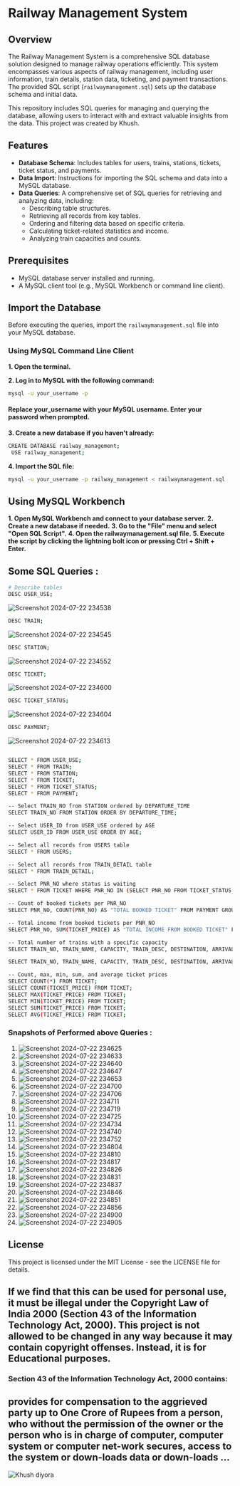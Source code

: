 # Railway Management System

## Overview

The Railway Management System is a comprehensive SQL database solution designed to manage railway operations efficiently. This system encompasses various aspects of railway management, including user information, train details, station data, ticketing, and payment transactions. The provided SQL script (`railwaymanagement.sql`) sets up the database schema and initial data. 

This repository includes SQL queries for managing and querying the database, allowing users to interact with and extract valuable insights from the data. This project was created by Khush.

## Features

- **Database Schema**: Includes tables for users, trains, stations, tickets, ticket status, and payments.
- **Data Import**: Instructions for importing the SQL schema and data into a MySQL database.
- **Data Queries**: A comprehensive set of SQL queries for retrieving and analyzing data, including:
  - Describing table structures.
  - Retrieving all records from key tables.
  - Ordering and filtering data based on specific criteria.
  - Calculating ticket-related statistics and income.
  - Analyzing train capacities and counts.

## Prerequisites

- MySQL database server installed and running.
- A MySQL client tool (e.g., MySQL Workbench or command line client).

## Import the Database

Before executing the queries, import the `railwaymanagement.sql` file into your MySQL database.

### Using MySQL Command Line Client


**1. Open the terminal.**

**2. Log in to MySQL with the following command:**
   ```bash
   mysql -u your_username -p
   ```
#### Replace your_username with your MySQL username. Enter your password when prompted.

**3. Create a new database if you haven't already:**
   ```bash
   CREATE DATABASE railway_management;
    USE railway_management;
   ```

**4. Import the SQL file:**
  ```bash
mysql -u your_username -p railway_management < railwaymanagement.sql
```

## Using MySQL Workbench

**1. Open MySQL Workbench and connect to your database server.**
**2. Create a new database if needed.**
**3. Go to the "File" menu and select "Open SQL Script".**
**4. Open the railwaymanagement.sql file.**
**5. Execute the script by clicking the lightning bolt icon or pressing Ctrl + Shift + Enter.**


## Some SQL Queries :

```bash
# Describe tables
DESC USER_USE;
```
![Screenshot 2024-07-22 234538](https://github.com/user-attachments/assets/edb60076-1341-4cb5-801d-b6b880ac3c94)

```bash
DESC TRAIN;
```
![Screenshot 2024-07-22 234545](https://github.com/user-attachments/assets/cd31bba3-847a-4e0f-8a88-9441369999ad)

```bash
DESC STATION;
```
![Screenshot 2024-07-22 234552](https://github.com/user-attachments/assets/a647b2d3-8048-4f52-a69b-4757dee04be9)


```bash
DESC TICKET;
```
![Screenshot 2024-07-22 234600](https://github.com/user-attachments/assets/ec0c6f73-019c-44cf-ae63-09604e17d2e7)


```bash
DESC TICKET_STATUS;
```
![Screenshot 2024-07-22 234604](https://github.com/user-attachments/assets/68a80e99-2085-4d55-992c-d2c78333312e)


```bash
DESC PAYMENT;
```
![Screenshot 2024-07-22 234613](https://github.com/user-attachments/assets/9b820dbf-0260-46df-a01a-54f606402212)


```bash

SELECT * FROM USER_USE;
SELECT * FROM TRAIN;
SELECT * FROM STATION;
SELECT * FROM TICKET;
SELECT * FROM TICKET_STATUS;
SELECT * FROM PAYMENT;
```

```bash
-- Select TRAIN_NO from STATION ordered by DEPARTURE_TIME
SELECT TRAIN_NO FROM STATION ORDER BY DEPARTURE_TIME;

-- Select USER_ID from USER_USE ordered by AGE
SELECT USER_ID FROM USER_USE ORDER BY AGE;

-- Select all records from USERS table
SELECT * FROM USERS;

-- Select all records from TRAIN_DETAIL table
SELECT * FROM TRAIN_DETAIL;
```

```bash
-- Select PNR_NO where status is waiting
SELECT * FROM TICKET WHERE PNR_NO IN (SELECT PNR_NO FROM TICKET_STATUS WHERE WAITING = 'Y');
```

```bash
-- Count of booked tickets per PNR_NO
SELECT PNR_NO, COUNT(PNR_NO) AS "TOTAL BOOKED TICKET" FROM PAYMENT GROUP BY PNR_NO;
```

```bash
-- Total income from booked tickets per PNR_NO
SELECT PNR_NO, SUM(TICKET_PRICE) AS "TOTAL INCOME FROM BOOKED TICKET" FROM TICKET GROUP BY PNR_NO;
```

```bash
-- Total number of trains with a specific capacity
SELECT TRAIN_NO, TRAIN_NAME, CAPACITY, TRAIN_DESC, DESTINATION, ARRIVAL_TIME, COUNT(TRAIN_NO) AS "TOTAL TRAIN" FROM TRAIN GROUP BY TRAIN_NO, TRAIN_NAME, CAPACITY, TRAIN_DESC, DESTINATION, ARRIVAL_TIME HAVING CAPACITY='1008';
```

```bash
SELECT TRAIN_NO, TRAIN_NAME, CAPACITY, TRAIN_DESC, DESTINATION, ARRIVAL_TIME, COUNT(TRAIN_NO) AS "TOTAL TRAIN" FROM TRAIN GROUP BY TRAIN_NO, TRAIN_NAME, CAPACITY, TRAIN_DESC, DESTINATION, ARRIVAL_TIME HAVING CAPACITY='1408';
```

```bash
-- Count, max, min, sum, and average ticket prices
SELECT COUNT(*) FROM TICKET;
SELECT COUNT(TICKET_PRICE) FROM TICKET;
SELECT MAX(TICKET_PRICE) FROM TICKET;
SELECT MIN(TICKET_PRICE) FROM TICKET;
SELECT SUM(TICKET_PRICE) FROM TICKET;
SELECT AVG(TICKET_PRICE) FROM TICKET;
```


### Snapshots of Performed above Queries :

1. ![Screenshot 2024-07-22 234625](https://github.com/user-attachments/assets/f40b942b-0256-4177-88d3-366f3245f007)
2. ![Screenshot 2024-07-22 234633](https://github.com/user-attachments/assets/29201350-34aa-43de-b91c-9024cab4e149)
3. ![Screenshot 2024-07-22 234640](https://github.com/user-attachments/assets/73258d23-9fac-4f16-adbf-a0661e46edf8)
4. ![Screenshot 2024-07-22 234647](https://github.com/user-attachments/assets/fbae15a1-34db-4eaa-860f-35968ae56f99)
5. ![Screenshot 2024-07-22 234653](https://github.com/user-attachments/assets/6ce17a1b-ca9a-4ef0-bd91-bb73ccb98307)
6. ![Screenshot 2024-07-22 234700](https://github.com/user-attachments/assets/6cc4d523-f233-46e4-a4d1-6713a148e406)
7. ![Screenshot 2024-07-22 234706](https://github.com/user-attachments/assets/e526b99c-9ed7-4b23-a526-f4f01f655a5a)
8. ![Screenshot 2024-07-22 234711](https://github.com/user-attachments/assets/907ea421-a552-4fef-814b-fee8c65e0b4d)
9. ![Screenshot 2024-07-22 234719](https://github.com/user-attachments/assets/1e6e1b56-929e-4ae7-906a-cd791f3f6dce)
10. ![Screenshot 2024-07-22 234725](https://github.com/user-attachments/assets/8a5e55f7-714c-4755-9a28-7fae95bfb2f9)
11. ![Screenshot 2024-07-22 234734](https://github.com/user-attachments/assets/17294156-0c8d-4911-bb8e-6be11c9ee929)
12. ![Screenshot 2024-07-22 234740](https://github.com/user-attachments/assets/f6f0471c-6309-47eb-a2bb-fab1a7b7b78a)
13. ![Screenshot 2024-07-22 234752](https://github.com/user-attachments/assets/859bdddc-faa7-4d21-a53e-fc11c991d143)
14. ![Screenshot 2024-07-22 234804](https://github.com/user-attachments/assets/db03557f-f970-4951-b675-cfe8c75a8c4a)
15. ![Screenshot 2024-07-22 234810](https://github.com/user-attachments/assets/eecfed11-510c-4b3f-9aa0-cd326b66b840)
16. ![Screenshot 2024-07-22 234817](https://github.com/user-attachments/assets/23224bcc-7c69-4c3d-a1a7-88a7fd68c9b7)
17. ![Screenshot 2024-07-22 234826](https://github.com/user-attachments/assets/f178067d-f5fe-4809-a59f-6c2007c4d5b9)
18. ![Screenshot 2024-07-22 234831](https://github.com/user-attachments/assets/d3b81d8c-5ecf-49d3-9eb9-ced1295cd033)
19. ![Screenshot 2024-07-22 234837](https://github.com/user-attachments/assets/2264f776-00fe-4d0e-bdc3-472cde3ceaee)
20. ![Screenshot 2024-07-22 234846](https://github.com/user-attachments/assets/35f8ab9e-a2dd-42f3-b4ae-456e96827d0e)
21. ![Screenshot 2024-07-22 234851](https://github.com/user-attachments/assets/a5f95f6c-3ea6-4d1e-a9ad-ef820345ddd7)
22. ![Screenshot 2024-07-22 234856](https://github.com/user-attachments/assets/b2b3f823-519a-473d-b95e-5ece9cb503a1)
23. ![Screenshot 2024-07-22 234900](https://github.com/user-attachments/assets/54e7fab3-ddd3-4018-b81c-0fda3735048b)
24. ![Screenshot 2024-07-22 234905](https://github.com/user-attachments/assets/b3b5b85b-2a72-4490-859a-8667edb69d01)



## License

This project is licensed under the MIT License - see the LICENSE file for details.

## If we find that this can be used for personal use, it must be illegal under the Copyright Law of India 2000 (Section 43 of the Information Technology Act, 2000). This project is not allowed to be changed in any way because it may contain copyright offenses. Instead, it is for Educational purposes.

### Section 43 of the Information Technology Act, 2000 contains:

## provides for compensation to the aggrieved party up to One Crore of Rupees from a person, who without the permission of the owner or the person who is in charge of computer, computer system or computer net-work secures, access to the system or down-loads data or down-loads ...

![Khush diyora](https://github.com/user-attachments/assets/2cceda39-3a1a-44ff-aa96-556057017ee9)


